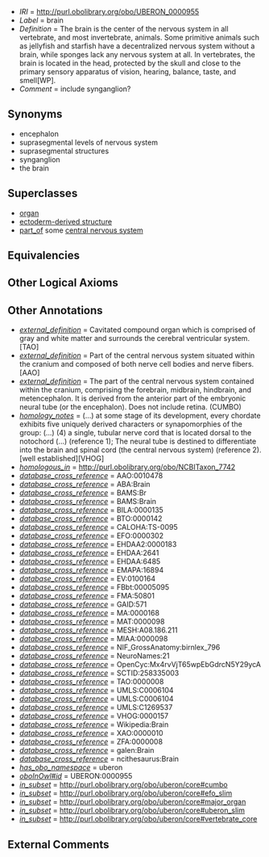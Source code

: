  * *IRI* = http://purl.obolibrary.org/obo/UBERON_0000955
 * *Label* = brain
 * *Definition* = The brain is the center of the nervous system in all vertebrate, and most invertebrate, animals. Some primitive animals such as jellyfish and starfish have a decentralized nervous system without a brain, while sponges lack any nervous system at all. In vertebrates, the brain is located in the head, protected by the skull and close to the primary sensory apparatus of vision, hearing, balance, taste, and smell[WP].
 * *Comment* = include synganglion?

## Synonyms

 * encephalon
 * suprasegmental levels of nervous system
 * suprasegmental structures
 * synganglion
 * the brain

## Superclasses

 * [organ](../../UBERON/62/UBERON_0000062.md)
 * [ectoderm-derived structure](../../UBERON/21/UBERON_0004121.md)
 * [part_of](../../BFO/50/BFO_0000050.md) some [central nervous system](../../UBERON/17/UBERON_0001017.md)

## Equivalencies


## Other Logical Axioms


## Other Annotations

 * *[external_definition](../../UBPROP/01/UBPROP_0000001.md)* = Cavitated compound organ which is comprised of gray and white matter and surrounds the cerebral ventricular system.[TAO]
 * *[external_definition](../../UBPROP/01/UBPROP_0000001.md)* = Part of the central nervous system situated within the cranium and composed of both nerve cell bodies and nerve fibers.[AAO]
 * *[external_definition](../../UBPROP/01/UBPROP_0000001.md)* = The part of the central nervous system contained within the cranium, comprising the forebrain, midbrain, hindbrain, and metencephalon. It is derived from the anterior part of the embryonic neural tube (or the encephalon). Does not include retina. (CUMBO)
 * *[homology_notes](../../UBPROP/03/UBPROP_0000003.md)* =  (...) at some stage of its development, every chordate exhibits five uniquely derived characters or synapomorphies of the group: (...) (4) a single, tubular nerve cord that is located dorsal to the notochord (...) (reference 1); The neural tube is destined to differentiate into the brain and spinal cord (the central nervous system) (reference 2).[well established][VHOG]
 * *[homologous_in](../../core#homologous/in/core#homologous_in.md)* = http://purl.obolibrary.org/obo/NCBITaxon_7742
 * *[database_cross_reference](../../ef/oboInOwl#hasDbXref.md)* = AAO:0010478
 * *[database_cross_reference](../../ef/oboInOwl#hasDbXref.md)* = ABA:Brain
 * *[database_cross_reference](../../ef/oboInOwl#hasDbXref.md)* = BAMS:Br
 * *[database_cross_reference](../../ef/oboInOwl#hasDbXref.md)* = BAMS:Brain
 * *[database_cross_reference](../../ef/oboInOwl#hasDbXref.md)* = BILA:0000135
 * *[database_cross_reference](../../ef/oboInOwl#hasDbXref.md)* = BTO:0000142
 * *[database_cross_reference](../../ef/oboInOwl#hasDbXref.md)* = CALOHA:TS-0095
 * *[database_cross_reference](../../ef/oboInOwl#hasDbXref.md)* = EFO:0000302
 * *[database_cross_reference](../../ef/oboInOwl#hasDbXref.md)* = EHDAA2:0000183
 * *[database_cross_reference](../../ef/oboInOwl#hasDbXref.md)* = EHDAA:2641
 * *[database_cross_reference](../../ef/oboInOwl#hasDbXref.md)* = EHDAA:6485
 * *[database_cross_reference](../../ef/oboInOwl#hasDbXref.md)* = EMAPA:16894
 * *[database_cross_reference](../../ef/oboInOwl#hasDbXref.md)* = EV:0100164
 * *[database_cross_reference](../../ef/oboInOwl#hasDbXref.md)* = FBbt:00005095
 * *[database_cross_reference](../../ef/oboInOwl#hasDbXref.md)* = FMA:50801
 * *[database_cross_reference](../../ef/oboInOwl#hasDbXref.md)* = GAID:571
 * *[database_cross_reference](../../ef/oboInOwl#hasDbXref.md)* = MA:0000168
 * *[database_cross_reference](../../ef/oboInOwl#hasDbXref.md)* = MAT:0000098
 * *[database_cross_reference](../../ef/oboInOwl#hasDbXref.md)* = MESH:A08.186.211
 * *[database_cross_reference](../../ef/oboInOwl#hasDbXref.md)* = MIAA:0000098
 * *[database_cross_reference](../../ef/oboInOwl#hasDbXref.md)* = NIF_GrossAnatomy:birnlex_796
 * *[database_cross_reference](../../ef/oboInOwl#hasDbXref.md)* = NeuroNames:21
 * *[database_cross_reference](../../ef/oboInOwl#hasDbXref.md)* = OpenCyc:Mx4rvVjT65wpEbGdrcN5Y29ycA
 * *[database_cross_reference](../../ef/oboInOwl#hasDbXref.md)* = SCTID:258335003
 * *[database_cross_reference](../../ef/oboInOwl#hasDbXref.md)* = TAO:0000008
 * *[database_cross_reference](../../ef/oboInOwl#hasDbXref.md)* = UMLS:C0006104
 * *[database_cross_reference](../../ef/oboInOwl#hasDbXref.md)* = UMLS:C0006104
 * *[database_cross_reference](../../ef/oboInOwl#hasDbXref.md)* = UMLS:C1269537
 * *[database_cross_reference](../../ef/oboInOwl#hasDbXref.md)* = VHOG:0000157
 * *[database_cross_reference](../../ef/oboInOwl#hasDbXref.md)* = Wikipedia:Brain
 * *[database_cross_reference](../../ef/oboInOwl#hasDbXref.md)* = XAO:0000010
 * *[database_cross_reference](../../ef/oboInOwl#hasDbXref.md)* = ZFA:0000008
 * *[database_cross_reference](../../ef/oboInOwl#hasDbXref.md)* = galen:Brain
 * *[database_cross_reference](../../ef/oboInOwl#hasDbXref.md)* = ncithesaurus:Brain
 * *[has_obo_namespace](../../ce/oboInOwl#hasOBONamespace.md)* = uberon
 * *[oboInOwl#id](../../id/oboInOwl#id.md)* = UBERON:0000955
 * *[in_subset](../../et/oboInOwl#inSubset.md)* = http://purl.obolibrary.org/obo/uberon/core#cumbo
 * *[in_subset](../../et/oboInOwl#inSubset.md)* = http://purl.obolibrary.org/obo/uberon/core#efo_slim
 * *[in_subset](../../et/oboInOwl#inSubset.md)* = http://purl.obolibrary.org/obo/uberon/core#major_organ
 * *[in_subset](../../et/oboInOwl#inSubset.md)* = http://purl.obolibrary.org/obo/uberon/core#uberon_slim
 * *[in_subset](../../et/oboInOwl#inSubset.md)* = http://purl.obolibrary.org/obo/uberon/core#vertebrate_core

## External Comments

